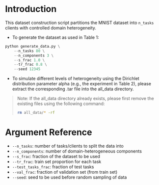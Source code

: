 # Introduction

This dataset construction script partitions the MNIST dataset into `n_tasks` clients with controlled domain heterogeneity.

- To generate the dataset as used in Table 1:

```python
python generate_data.py \
    --n_tasks 80 \
    --n_components 3 \
    --s_frac 1.0 \
    --tr_frac 0.8 \
    --seed 12345  
```

- To simulate different levels of heterogeneity using the Dirichlet distribution parameter alpha (e.g., the experiment in Table 2), please extract the corresponding .tar file into the all_data directory.

> Note: If the all_data directory already exists, please first remove the existing files using the following command:
> ```bash
> rm all_data/* -rf
> ```

# Argument Reference

- ```--n_tasks```: number of tasks/clients to split the data into
- ```--n_components```: number of domain-heterogeneous components 
- ```--s_frac```: fraction of the dataset to be used
- ```--tr_frac```: train set proportion for each task
- ```--test_tasks_frac```: fraction of test tasks
- ```--val_frac```: fraction of validation set (from train set)
- ```--seed```: seed to be used before random sampling of data
